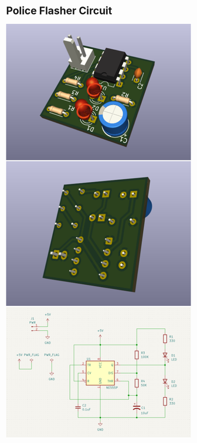 # Police Flasher Circuit

![boardview](images/board_front.png)
![boardview](images/board_back.png)
![boardview](images/schematic.png)

